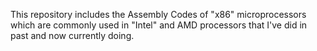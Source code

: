 This repository includes the Assembly Codes of "x86" microprocessors which are commonly used in "Intel" and AMD processors that I've did in past and now currently doing.
